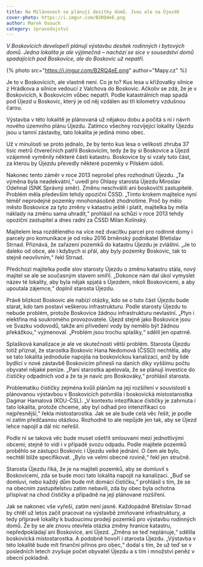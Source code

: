 ```yaml
---
title: Na Milánovech se plánují desítky domů. Jsou ale na Újezdě
cover-photo: https://i.imgur.com/B2RQ4eE.png
author: Marek Osouch
category: zpravodajství
---
```


*V Boskovicích developeři plánují výstavbu desítek rodinných i bytových domů. Jedna lokalita je ale výjimečná – nachází se sice v sousedství domů spadajících pod Boskovice, ale do Boskovic už nepatří.*

{% photo src="https://i.imgur.com/B2RQ4eE.png" author="Mapy.cz" %}

Je to v Boskovicích, ale vlastně není. Co je to? Kus lesa u křižovatky silnice z Hrádkova a silnice vedoucí z Valchova do Boskovic. Ačkoliv se zdá, že je v Boskovicích, k Boskovicím vůbec nepatří. Podle katastrálních map spadá pod Újezd u Boskovic, který je od něj vzdálen asi tři kilometry vzdušnou čarou.

Výstavba v této lokalitě je plánovaná už nějakou dobu a počítá s ní i návrh nového územního plánu Újezdu. Zatímco všechny rozvíjející lokality Újezdu jsou u tamní zástavby, tato lokalita je jediná mimo obec.

Už v minulosti se proto jednalo, že by tento kus lesa o velikosti zhruba 37 tisíc metrů čtverečních patřil Boskovicím, tedy že by si Boskovice a Újezd vzájemně vyměnily některé části katastru. Boskovice by si vzaly tuto část, za kterou by Újezdu převedly některé pozemky v Pilském údolí.

Nakonec tento záměr v roce 2013 neprošel přes rozhodnutí Újezdu. „Ta výměna byla neadekvátní,“ uvedl pro Ohlasy starosta Újezdu Miroslav Odehnal (SNK Správný směr). Změnu neschválili ani boskovičtí zastupitelé. Problém měla především tehdy opoziční ČSSD. „Tímto krokem majitelce nyní téměř neprodejné pozemky mnohonásobně zhodnotíme. Proč by mělo město Boskovice za tyto změny v katastru ještě i platit, majitelka by měla náklady na změnu sama uhradit,“ prohlásil na schůzi v roce 2013 tehdy opoziční zastupitel a dnes radní za ČSSD Milan Kolínský.

Majitelem lesa rozděleného na více než dvacítku parcel pro rodinné domy i parcely pro komunikace je od roku 2016 brněnský podnikatel Břetislav Strnad. Přiznává, že zařazení pozemků do katastru Újezdu je zvláštní. „Je to daleko od obce, ale i kdybych si přál, aby byly pozemky Boskovic, tak to stejně neovlivním,“ řekl Strnad.

Předchozí majitelka podle slov starosty Újezdu o změnu katastru stála, nový majitel se ale se současným stavem smířil. „Dokonce nám dal úkol vymyslet název té lokality, aby byla nějak spjatá s Újezdem, nikoli Boskovicemi, a aby upoutala zájemce,“ doplnil starosta Újezdu.

Právě blízkost Boskovic ale nabízí otázky, kdo se o tuto část Újezdu bude starat, kdo tam postaví veškerou infrastrukturu. Podle starosty Újezdu to nebude problém, protože Boskovice žádnou infrastrukturu nevlastní. „Plyn i elektřina má soukromého provozovatele. Újezd stejně jako Boskovice jsou ve Svazku vodovodů, takže ani přivedení vody by nemělo být žádnou překážkou,“ vyjmenoval. „Problém jsou trochu splašky,“ sdělil jen opatrně.

Splašková kanalizace je ale ve skutečnosti větší problém. Starosta Újezdu totiž přiznal, že starostka Boskovic Hana Nedomová (ČSSD) nechtěla, aby se tato lokalita jednoduše napojila na boskovickou kanalizaci, aniž by lidé bydlící v nové zástavbě Boskovicím přinesli na daních díky vyššímu počtu obyvatel nějaké peníze. „Paní starostka apelovala, že se plánují investice do čističky odpadních vod a že ta je navíc pro Boskováky,“ prohlásil starosta.

Problematiku čističky zejména kvůli plánům na její rozšíření v souvislosti s plánovanou výstavbou v Boskovicích potvrdila i boskovická místostarostka Dagmar Hamalová (KDU-ČSL). „V kontextu intezifikace čističky je zahrnuta i tato lokalita, protože chceme, aby byl odhad pro intenzifikaci co nejpřesnější,“ řekla místostarostka. Jak se ale bude celá věc řešit, je podle ní zatím předčasnou otázkou. Rozhodně to ale nepůjde jen tak, aby se Újezd lehce napojil a dál nic neřešil.

Podle ní se taková věc bude muset ošetřit smlouvami mezi jednotlivými obcemi; stejně to vidí i v případě svozu odpadu. Podle majitele pozemků proběhlo se zástupci Boskovic i Újezdu velké jednání. O čem ale bylo, nechtěl blíže specifikovat. „Bylo ve velmi obecné rovině,“ řekl jen stručně.

Starosta Újezdu říká, že je na majiteli pozemků, aby se domluvil s Boskovicemi, zda se bude moci tato lokalita napojit na kanalizaci. „Buď se domluví, nebo každý dům bude mít domácí čističku,“ prohlásil s tím, že se na obecním zastupitelstvu zatím nebavili, zda by obec byla ochotna přispívat na chod čističky a případně na její plánované rozšíření.

Jak se nakonec vše vyřeší, zatím není jasné. Každopádně Břetislav Strnad by chtěl už letos začít pracovat na výstavbě zmiňované infrastruktury, a tedy přípravě lokality k budoucímu prodeji pozemků pro výstavbu rodinných domů. Že by se ale znovu otevřela otázka změny hranice katastru, nepředpokládají ani Boskovice, ani Újezd. „Změna se teď neplánuje,“ sdělila boskovická místostarostka. A podobně hovoří i starosta Újezdu. „Výstavba v této lokalitě bude mít finanční přínos pro obec,“ dodal s tím, že už teď se v posledních letech zvyšuje počet obyvatel Újezdu a s tím i množství peněz v obecní pokladně.
